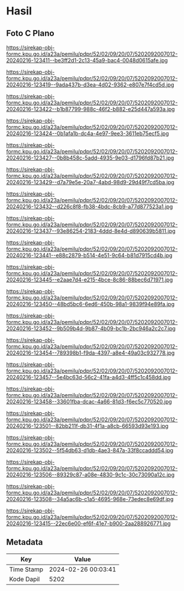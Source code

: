# Hasil

## Foto C Plano

https://sirekap-obj-formc.kpu.go.id/a23a/pemilu/pdpr/52/02/09/20/07/5202092007012-20240216-123411--be3ff2d1-2c13-45a9-bac4-0048d0615afe.jpg

https://sirekap-obj-formc.kpu.go.id/a23a/pemilu/pdpr/52/02/09/20/07/5202092007012-20240216-123419--9ada437b-d3ea-4d02-9362-e807e7f4cd5d.jpg

https://sirekap-obj-formc.kpu.go.id/a23a/pemilu/pdpr/52/02/09/20/07/5202092007012-20240216-123422--b1b87799-988c-46f2-b882-e25d447a593a.jpg

https://sirekap-obj-formc.kpu.go.id/a23a/pemilu/pdpr/52/02/09/20/07/5202092007012-20240216-123424--0b1afa1b-dc4a-4e97-9ee3-3611eb75ecf5.jpg

https://sirekap-obj-formc.kpu.go.id/a23a/pemilu/pdpr/52/02/09/20/07/5202092007012-20240216-123427--0b8b458c-5add-4935-9e03-d1796fd87b21.jpg

https://sirekap-obj-formc.kpu.go.id/a23a/pemilu/pdpr/52/02/09/20/07/5202092007012-20240216-123429--d7a79e5e-20a7-4abd-98d9-29d49f7cd5ba.jpg

https://sirekap-obj-formc.kpu.go.id/a23a/pemilu/pdpr/52/02/09/20/07/5202092007012-20240216-123432--d226c8f8-fb38-4bdc-8cb9-a77d877523a1.jpg

https://sirekap-obj-formc.kpu.go.id/a23a/pemilu/pdpr/52/02/09/20/07/5202092007012-20240216-123437--93e86254-2183-4ddd-8e4d-d890639b5811.jpg

https://sirekap-obj-formc.kpu.go.id/a23a/pemilu/pdpr/52/02/09/20/07/5202092007012-20240216-123441--e88c2879-b514-4e51-9c64-b81d7915cd4b.jpg

https://sirekap-obj-formc.kpu.go.id/a23a/pemilu/pdpr/52/02/09/20/07/5202092007012-20240216-123445--e2aae7d4-e215-4bce-8c86-88bec6d71971.jpg

https://sirekap-obj-formc.kpu.go.id/a23a/pemilu/pdpr/52/02/09/20/07/5202092007012-20240216-123450--48bd5bc6-6ed6-450b-98a1-9839f94e89fa.jpg

https://sirekap-obj-formc.kpu.go.id/a23a/pemilu/pdpr/52/02/09/20/07/5202092007012-20240216-123452--9b509b4d-9b87-4b09-bc1b-2bc946a2c2c7.jpg

https://sirekap-obj-formc.kpu.go.id/a23a/pemilu/pdpr/52/02/09/20/07/5202092007012-20240216-123454--789398b1-f9da-4397-a8e4-49a03c932778.jpg

https://sirekap-obj-formc.kpu.go.id/a23a/pemilu/pdpr/52/02/09/20/07/5202092007012-20240216-123457--5e4bc63d-56c2-41fa-a4d3-4ff5c1c458dd.jpg

https://sirekap-obj-formc.kpu.go.id/a23a/pemilu/pdpr/52/02/09/20/07/5202092007012-20240216-123458--33601fba-dcac-4a66-81d3-f6ec5c770520.jpg

https://sirekap-obj-formc.kpu.go.id/a23a/pemilu/pdpr/52/02/09/20/07/5202092007012-20240216-123501--82bb211f-db31-4f1a-a8cb-66593d93e193.jpg

https://sirekap-obj-formc.kpu.go.id/a23a/pemilu/pdpr/52/02/09/20/07/5202092007012-20240216-123502--5f54db63-d1db-4ae3-847a-33f8ccaddd54.jpg

https://sirekap-obj-formc.kpu.go.id/a23a/pemilu/pdpr/52/02/09/20/07/5202092007012-20240216-123506--89329c87-a08e-4830-9c1c-30c73090a12c.jpg

https://sirekap-obj-formc.kpu.go.id/a23a/pemilu/pdpr/52/02/09/20/07/5202092007012-20240216-123508--34a5ac6b-c1a5-4695-968e-73edec8e69df.jpg

https://sirekap-obj-formc.kpu.go.id/a23a/pemilu/pdpr/52/02/09/20/07/5202092007012-20240216-123415--22ec6e00-ef6f-41e7-b900-2aa288926771.jpg


## Metadata

| Key        | Value               |
| ---------- | ------------------- |
| Time Stamp | 2024-02-26 00:03:41 |
| Kode Dapil | 5202                |



